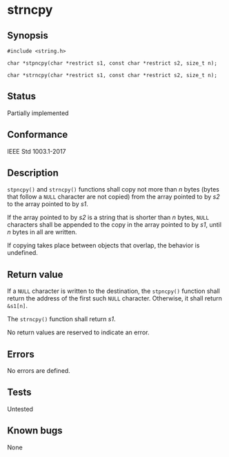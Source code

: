 # strncpy

## Synopsis

`#include <string.h>`

`char *stpncpy(char *restrict s1, const char *restrict s2, size_t n);`

`char *strncpy(char *restrict s1, const char *restrict s2, size_t n);`

## Status

Partially implemented

## Conformance

IEEE Std 1003.1-2017

## Description

`stpncpy()` and `strncpy()` functions shall copy not more than _n_ bytes (bytes that follow a `NULL` character are not
copied) from the array pointed to by _s2_ to the array pointed to by _s1_.

If the array pointed to by _s2_ is a string that is shorter than _n_ bytes, `NULL` characters shall be appended to the
copy in the array pointed to by _s1_, until _n_ bytes in all are written.

If copying takes place between objects that overlap, the behavior is undefined.

## Return value

If a `NULL` character is written to the destination, the `stpncpy()` function shall return the address of the first such
`NULL` character. Otherwise, it shall return `&s1[n]`.

The `strncpy()` function shall return _s1_.

No return values are reserved to indicate an error.

## Errors

No errors are defined.

## Tests

Untested

## Known bugs

None

